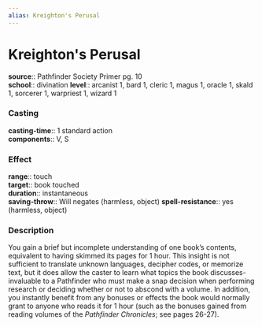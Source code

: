 ```yaml
---
alias: Kreighton's Perusal
---
```


# Kreighton's Perusal 

**source**:: Pathfinder Society Primer pg. 10  
**school**:: divination
**level**:: arcanist 1, bard 1, cleric 1, magus 1, oracle 1, skald 1, sorcerer 1, warpriest 1, wizard 1

### Casting 

**casting-time**:: 1 standard action  
**components**:: V, S

### Effect 

**range**:: touch  
**target**:: book touched  
**duration**:: instantaneous  
**saving-throw**:: Will negates (harmless, object)
**spell-resistance**:: yes (harmless, object)

### Description 

You gain a brief but incomplete understanding of one book’s contents, equivalent to having skimmed its pages for 1 hour. This insight is not sufficient to translate unknown languages, decipher codes, or memorize text, but it does allow the caster to learn what topics the book discusses- invaluable to a Pathfinder who must make a snap decision when performing research or deciding whether or not to abscond with a volume. In addition, you instantly benefit from any bonuses or effects the book would normally grant to anyone who reads it for 1 hour (such as the bonuses gained from reading volumes of the *Pathfinder Chronicles*; see pages 26-27).
